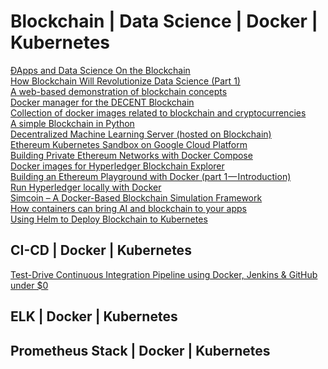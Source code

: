 # Blockchain | Data Science | Docker | Kubernetes

[ÐApps and Data Science On the Blockchain](https://medium.com/@shanif/ðapps-and-data-on-the-blockchain-a0fd1bdeec12)<br>
[How Blockchain Will Revolutionize Data Science (Part 1)](https://towardsdatascience.com/how-blockchain-will-revolutionize-data-science-part-1-39cea8dc6713)<br>
[A web-based demonstration of blockchain concepts](https://github.com/anders94/blockchain-demo)<br>
[Docker manager for the DECENT Blockchain](https://github.com/Netherdrake/DECENT-docker)<br>
[Collection of docker images related to blockchain and cryptocurrencies](https://github.com/dsbaars/docker-blockchain)<br>
[A simple Blockchain in Python](https://github.com/dvf/blockchain)<br>
[Decentralized Machine Learning Server (hosted on Blockchain)](https://github.com/iamtrask/Sonar)<br>
[Ethereum Kubernetes Sandbox on Google Cloud Platform](https://github.com/ethereumproject/etherkube)<br>
[Building Private Ethereum Networks with Docker Compose](https://capgemini.github.io/blockchain/ethereum-docker-compose/)<br>
[Docker images for Hyperledger Blockchain Explorer](https://github.com/yeasy/docker-blockchain-explorer)<br>
[Building an Ethereum Playground with Docker (part 1 — Introduction)](https://medium.com/@andrenit/buildind-an-ethereum-playground-with-docker-part-1-introduction-80be173aaa7a)<br>
[Run Hyperledger locally with Docker](https://blog.craftworkz.co/run-hyperledger-locally-with-docker-4f3bcb815c03?gi=7272ab9a7fab)<br>
[Simcoin – A Docker-Based Blockchain Simulation Framework](https://news.ycombinator.com/item?id=16122776)<br>
[How containers can bring AI and blockchain to your apps](https://www.infoworld.com/article/3243144/containers/how-containers-can-bring-ai-and-blockchain-to-your-apps.html)<br>
[Using Helm to Deploy Blockchain to Kubernetes](https://www.microsoft.com/developerblog/2018/02/09/using-helm-deploy-blockchain-kubernetes/)<br>

## CI-CD | Docker | Kubernetes

[Test-Drive Continuous Integration Pipeline using Docker, Jenkins & GitHub under $0](http://collabnix.com/5-minutes-to-continuous-integration-pipeline-using-docker-jenkins-github-on-play-with-docker-platform/)<br>

## ELK | Docker | Kubernetes


## Prometheus Stack | Docker | Kubernetes

